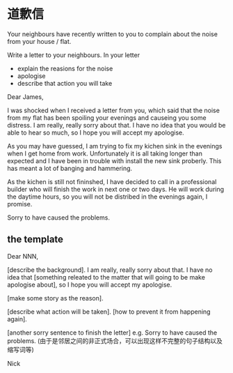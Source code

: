 # 道歉信

Your neighbours have recently written to you to complain about the noise from your house / flat.

Write a letter to your neighbours. In your letter

- explain the reasions for the noise
- apologise
- describe that action you will take


Dear James,

I was shocked when I received a letter from you, which said that the noise from my flat has been spoiling your evenings and causeing you some distress. I am really, really sorry about that. I have no idea that you would be able to hear so much, so I hope you will accept my apologise.

As you may have guessed, I am trying to fix my kichen sink in the evenings when I get home from work. Unfortunately it is all taking longer than expected and I have been in trouble with install the new sink proberly. This has meant a lot of banging and hammering.

As the kichen is still not fininshed, I have decided to call in a professional builder who will finish the work in next one or two days. He will work during the daytime hours, so you will not be distribed in the evenings again, I promise.

Sorry to have caused the problems.

## the template

Dear NNN,

[describe the background]. I am really, really sorry about that. I have no idea that [something releated to the matter that will going to be make apologise about], so I hope you will accept my apologise.

[make some story as the reason]. 

[describe what action will be taken]. [how to prevent it from happening again].

[another sorry sentence to finish the letter] e.g. Sorry to have caused the problems. (由于是邻居之间的非正式场合，可以出现这样不完整的句子结构以及缩写词等)

Nick